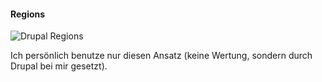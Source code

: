 #### Regions

![Drupal Regions](img/index/drupal_theme_regions.jpg "Drupal Regions")

Ich persönlich benutze nur diesen Ansatz (keine Wertung, sondern durch Drupal bei mir gesetzt).